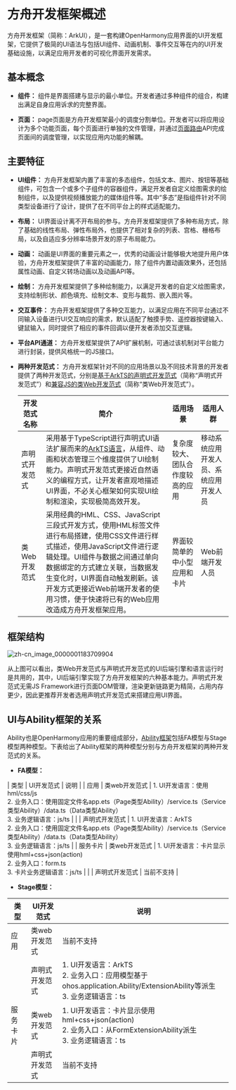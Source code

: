 # 方舟开发框架概述

方舟开发框架（简称：ArkUI），是一套构建OpenHarmony应用界面的UI开发框架，它提供了极简的UI语法与包括UI组件、动画机制、事件交互等在内的UI开发基础设施，以满足应用开发者的可视化界面开发需求。

## 基本概念

- **组件：** 组件是界面搭建与显示的最小单位。开发者通过多种组件的组合，构建出满足自身应用诉求的完整界面。

- **页面：** page页面是方舟开发框架最小的调度分割单位。开发者可以将应用设计为多个功能页面，每个页面进行单独的文件管理，并通过[页面路由](../reference/apis/js-apis-router.md)API完成页面间的调度管理，以实现应用内功能的解耦。

## 主要特征

- **UI组件：** 方舟开发框架内置了丰富的多态组件，包括文本、图片、按钮等基础组件，可包含一个或多个子组件的容器组件，满足开发者自定义绘图需求的绘制组件，以及提供视频播放能力的媒体组件等。其中“多态”是指组件针对不同类型设备进行了设计，提供了在不同平台上的样式适配能力。

- **布局：** UI界面设计离不开布局的参与。方舟开发框架提供了多种布局方式，除了基础的线性布局、弹性布局外，也提供了相对复杂的列表、宫格、栅格布局，以及自适应多分辨率场景开发的原子布局能力。

- **动画：** 动画是UI界面的重要元素之一，优秀的动画设计能够极大地提升用户体验，方舟开发框架提供了丰富的动画能力，除了组件内置动画效果外，还包括属性动画、自定义转场动画以及动画API等。

- **绘制：** 方舟开发框架提供了多种绘制能力，以满足开发者的自定义绘图需求，支持绘制形状、颜色填充、绘制文本、变形与裁剪、嵌入图片等。

- **交互事件：** 方舟开发框架提供了多种交互能力，以满足应用在不同平台通过不同输入设备进行UI交互响应的需求，默认适配了触摸手势、遥控器按键输入、键鼠输入，同时提供了相应的事件回调以便开发者添加交互逻辑。

- **平台API通道：** 方舟开发框架提供了API扩展机制，可通过该机制对平台能力进行封装，提供风格统一的JS接口。

- **两种开发范式：** 方舟开发框架针对不同的应用场景以及不同技术背景的开发者提供了两种开发范式，分别是[基于ArkTS的声明式开发范式](./ui-ts-overview.md)（简称“声明式开发范式”）和[兼容JS的类Web开发范式](./ui-js-overview.md)（简称“类Web开发范式”）。

  | 开发范式名称   | 简介                                       | 适用场景             | 适用人群                |
  | -------- | ---------------------------------------- | ---------------- | ------------------- |
  | 声明式开发范式  | 采用基于TypeScript进行声明式UI语法扩展而来的[ArkTS语言](../quick-start/ets-get-started.md)，从组件、动画和状态管理三个维度提供了UI绘制能力。声明式开发范式更接近自然语义的编程方式，让开发者直观地描述UI界面，不必关心框架如何实现UI绘制和渲染，实现极简高效开发。 | 复杂度较大、团队合作度较高的应用 | 移动系统应用开发人员、系统应用开发人员 |
  | 类Web开发范式 | 采用经典的HML、CSS、JavaScript三段式开发方式，使用HML标签文件进行布局搭建，使用CSS文件进行样式描述，使用JavaScript文件进行逻辑处理。UI组件与数据之间通过单向数据绑定的方式建立关联，当数据发生变化时，UI界面自动触发刷新。该开发方式更接近Web前端开发者的使用习惯，便于快速将已有的Web应用改造成方舟开发框架应用。 | 界面较简单的中小型应用和卡片  | Web前端开发人员    |

## 框架结构

![zh-cn_image_0000001183709904](figures/zh-cn_image_0000001183709904.png)

从上图可以看出，类Web开发范式与声明式开发范式的UI后端引擎和语言运行时是共用的，其中，UI后端引擎实现了方舟开发框架的六种基本能力。声明式开发范式无需JS Framework进行页面DOM管理，渲染更新链路更为精简，占用内存更少，因此更推荐开发者选用声明式开发范式来搭建应用UI界面。

## UI与Ability框架的关系

Ability也是OpenHarmony应用的重要组成部分，[Ability框架](../ability/ability-brief.md)包括FA模型与Stage模型两种模型。下表给出了Ability框架的两种模型分别与方舟开发框架的两种开发范式的关系。

- **FA模型：**

 | 类型 |     UI开发范式         | 说明 |
 | 应用 | 类web开发范式 | 1.  UI开发语言：使用hml/css/js <br>2.  业务入口：使用固定文件名app.ets（Page类型Ability）/service.ts（Service类型Ability）/data.ts（Data类型Ability）<br>3. 业务逻辑语言：js/ts |
 |     | 声明式开发范式 | 1. UI开发语言：ArkTS <br>2. 业务入口：使用固定文件名app.ets（Page类型Ability）/service.ts（Service类型Ability）/data.ts（Data类型Ability） <br>3. 业务逻辑语言：js/ts |
 | 服务卡片 | 类web开发范式 | 1. UI开发语言：卡片显示使用hml+css+json(action) <br>2. 业务入口：form.ts <br>3. 卡片业务逻辑语言：js/ts |
 |      | 声明式开发范式 | 当前不支持 |

- **Stage模型：**

 | 类型 |     UI开发范式         | 说明 |
 | -------- | --------------------------- | --------------------------- |
 | 应用 | 类web开发范式 | 当前不支持 |
 |     | 声明式开发范式 | 1. UI开发语言：ArkTS <br>2. 业务入口：应用模型基于ohos.application.Ability/ExtensionAbility等派生 <br>3. 业务逻辑语言：ts |
 | 服务卡片 | 类web开发范式 | 1. UI开发语言：卡片显示使用hml+css+json(action) <br>2. 业务入口：从FormExtensionAbility派生 <br>3. 业务逻辑语言：ts |
 |      | 声明式开发范式 | 当前不支持 |


